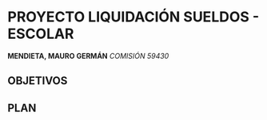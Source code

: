 # PROYECTO LIQUIDACIÓN SUELDOS - ESCOLAR #
**MENDIETA, MAURO GERMÁN**
*COMISIÓN 59430*

## OBJETIVOS ##

## PLAN ##
